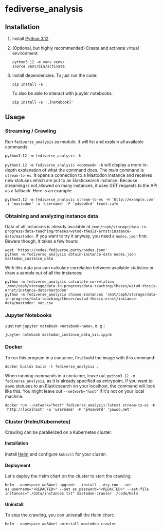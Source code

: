 # fediverse_analysis

## Installation

1. Install [Python 3.12](https://python.org/downloads/).
2. (Optional, but highly recommended) Create and activate virtual environment:
    ```shell
    python3.12 -m venv venv/
    source venv/bin/activate
    ```
3. Install dependencies. To just run the code:
    ```shell
    pip install -e .
    ```

    To also be able to interact with jupyter notebooks:
    ```shell
    pip install -e '.[notebook]'
    ```


## Usage

### Streaming / Crawling
Run `fediverse_analysis` as module. It will list and explain all available commands:
```shell
python3.12 -m fediverse_analysis -h
```

`python3.12 -m fediverse_analysis <command> -h` will display a more in-depth explanation of what the command does. The main command is `stream-to-es`. It opens a connection to a Mastodon instance and receives new statuses which are put to an Elasticsearch instance. Because streaming is not allowed on many instances, it uses GET requests to the API as a fallback. Here is an example:
```shell
python3.12 -m fediverse_analysis stream-to-es -H 'http://example.com' -i 'mastodon' -u 'username' -P 'p4ssw0rd' troet.cafe
```

### Obtaining and analyzing instance data
Data of all instances is already available at `/mnt/ceph/storage/data-in-progress/data-teaching/theses/wstud-thesis-ernst/instance-data/mastodon`. If you want to try it anyway, you need a `nodes.json` first. Beware though, it takes a few hours:
```shell
wget 'https://nodes.fediverse.party/nodes.json'
python -m fediverse_analysis obtain-instance-data nodes.json mastodon_instance_data
```
With this data you can calculate correlation between available statistics or draw a sample out of all the instances:
```shell
python -m fediverse_analysis calculate-correlation '/mnt/ceph/storage/data-in-progress/data-teaching/theses/wstud-thesis-ernst/instance-data/mastodon'
python -m fediverse_analysis choose-instances '/mnt/ceph/storage/data-in-progress/data-teaching/theses/wstud-thesis-ernst/instance-data/mastodon' out.csv
```


### Jupyter Notebooks
Just run `jupyter notebook <notebook-name>`, e. g.:
```shell
jupyter notebook mastodon_instance_data_vis.ipynb
```


### Docker
To run this program in a container, first build the image with this command:
```shell
docker buildx build -t fediverse_analysis .
```

When running commands in a container, leave out `python3.12 -m fediverse_analysis`, as it is already specified as entrypoint. If you want to save statuses to an Elasticsearch on your localhost, the command will look like this. You might leave out `--network="host"` if it's not on your local machine.
```shell
docker run --network="host" fediverse_analysis:latest stream-to-es -H 'http://localhost' -u 'username' -P 'p4ssw0rd' 'pawoo.net'
```

### Cluster (Helm/Kubernetes)
Crawling can be parallelized on a Kubernetes cluster.

#### Installation
Install [Helm](https://helm.sh/docs/intro/quickstart/) and configure `kubectl` for your cluster.

#### Deployment

Let's deploy the Helm chart on the cluster to start the crawling:

```shell
helm --namespace wo84xel upgrade --install --dry-run --set es_username="<REDACTED>" --set es_password="<REDACTED>" --set-file instances="./data/instances.txt" mastodon-crawler ./code/helm
```

#### Uninstall

To stop the crawling, you can uninstall the Helm chart:

```shell
helm --namespace wo84xel uninstall mastodon-crawler
```